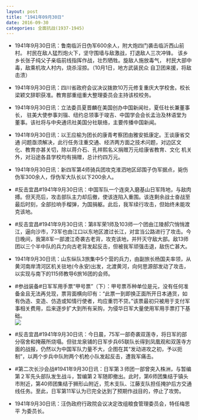 ```yaml
---
layout: post
title: "1941年09月30日"
date: 2016-09-30
categories: 全面抗战(1937-1945)
---
```


<meta name="referrer" content="no-referrer" />

- 1941年9月30日讯：鲁南临沂日伪军600余人，附大炮四门袭击临沂西山前村。 村民在敌人猛烈炮火下，坚守围墙与敌激战，打退敌人三次冲锋。 该乡乡长张子纯父子亲临前线指挥作战，壮烈牺牲。旋敌人施放毒气， 村民大部中毒，敌乘机攻人村内，烧杀淫掠。（10月1日，地方武装民众 自卫团来援，将敌击溃） 

- 1941年9月30日讯：四川省政府会议决议拨款10万元修复重庆大学校舍。校长 梁颖文辞职获准。教育部重组重大整理委员会主持该校校务。 

- 1941年9月30日讯：立法委员夏晋麟在美国创办中国新闻社，夏任社长兼董事长， 驻美大使参事刘锴、纽约总领事于竣吉、中国学会会长孟治及林语堂为 董事。该社将与中央通讯社美国分社联络，主要传播中国新闻。 

- 1941年9月30日讯：以王应榆为团长的康青考察团由雅安抵康定。王谈康省交通 问题亟须解决，此行任务注重交通、经济两方面之技术问题，对边区文 化、教育亦甚关切，除以蒋介石、孔祥熙名义捐赠万元给康省教育、文化 机关外，对沿途各县学校均有捐赠，总计约四万元。 

- 1941年9月30日讯：新四军第4师骑兵团攻克淮泗地区邱围子伪军据点，毙伤伪军300余人，俘伪军大队长以下200余人。 

- #反击宜昌#1941年9月30日讯：中国军队一个连突入磨基山日军阵地，与敌肉搏。但天亮后，攻击部队主力却后撤，使该连陷入重围。该连剩余战士奋战至最后时刻，全部拉响手榴弹，为国捐躯。此后，我军续行攻击，但始终未能攻克该地。 

- #反击宜昌#1941年9月30日讯：第8军荣1师及103师一个团由江陵郝穴悄悄渡江，逼向沙市，73军也由江口以东地区渡过长江，对宜当公路进行了攻击。今日晚间，我第8军一部渡江奇袭古老背，攻克该地，并歼灭守敌大部。敌13师团以三个半中队的兵力向古老背发起反击，但被我军顽强击退，敌伤亡甚大。 

- 1941年9月30日讯：山东纵队3旅集中5个营的兵力，由副旅长杨国夫率领，从黄河南岸清河区机关驻地(今永安)出发，北渡黄河，向何思源部发动了攻击，以实现与南下的115师教导6旅16团的会师。 

- #参战装备#日军军用手票“甲号票”（下）：甲号票币种单位是元，没有任何准备金且无法再兑现，票背面横向印有：“此票一到即换正面所开日本通货，如有伪造、变造、仿造或知情行使者，均应重罚不贷。”该票最初只被用于支付军事相关费用，后来逐步扩大到所有采购，为侵华日军大量使用军用手票打下基础。 <br/><img src="https://ww4.sinaimg.cn/large/aca367d8jw1f8bdshb5btj20dm0w97bm.jpg" />

- #反击宜昌#1941年9月30日讯：今日晨，75军一部奇袭双莲寺，将日军的部分宿舍和掩蔽所烧塌。但驻龙泉铺的日军步兵65联队长得到凤凰观和双莲寺方面的战报，仍然以为中国军队力量不大，企图在其“发动进攻之初，予以扼制”，以两个步兵中队附两个机枪小队发起反击，遭我军痛击。 

- #第二次长沙会战#1941年9月30日讯：日军第３师团一部曾突入株洲，与暂编第２军先头部队发生战斗，暂编第２军随即撤出。此时，第6师团集结于镇头市附近，第40师团集结于狮形山附近，荒木支队、江藤支队担任掩护后方交通线任务。至此，日军第11军认为已完全达到了预期作战目的，停止了攻势。 

- 1941年9月30日讯：汪伪政府行政院会议决定改组粮食管理委员会，特任梅思平 为委员长。 

